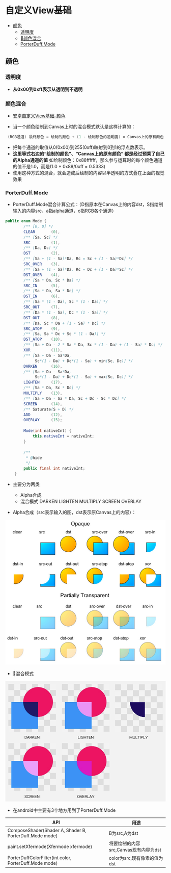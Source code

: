 # 自定义View基础

- [颜色](#颜色)
    - [透明度](#透明度)
    - [颜色混合](#颜色混合)
    - [PorterDuff.Mode](#porterduffmode)

## 颜色

### 透明度

- **从0x00到0xff表示从透明到不透明**

### 颜色混合

- [安卓自定义View基础-颜色](http://www.gcssloop.com/customview/Color)

- 当一个颜色绘制到Canvas上时的混合模式默认是这样计算的：

```java
 (RGB通道) 最终颜色 = 绘制的颜色 + (1 - 绘制颜色的透明度) × Canvas上的原有颜色
```

- 把每个通道的取值从0(0x00)到255(0xff)映射到0到1的浮点数表示。
- **这里等式右边的“绘制的颜色”、“Canvas上的原有颜色” 都是经过预乘了自己的Alpha通道的值**
 如绘制颜色：0x88ffffff，那么参与运算时的每个颜色通道的值不是1.0，而是(1.0 * 0x88/0xff = 0.5333)
- 使用这种方式的混合，就会造成后绘制的内容以半透明的方式叠在上面的视觉效果

### PorterDuff.Mode

- PorterDuff.Mode混合计算公式：（D指原本在Canvas上的内容dst，S指绘制输入的内容src，a指alpha通道，c指RGB各个通道）

```java
public enum Mode {
        /** [0, 0] */
        CLEAR       (0),
        /** [Sa, Sc] */
        SRC         (1),
        /** [Da, Dc] */
        DST         (2),
        /** [Sa + (1 - Sa)*Da, Rc = Sc + (1 - Sa)*Dc] */
        SRC_OVER    (3),
        /** [Sa + (1 - Sa)*Da, Rc = Dc + (1 - Da)*Sc] */
        DST_OVER    (4),
        /** [Sa * Da, Sc * Da] */
        SRC_IN      (5),
        /** [Sa * Da, Sa * Dc] */
        DST_IN      (6),
        /** [Sa * (1 - Da), Sc * (1 - Da)] */
        SRC_OUT     (7),
        /** [Da * (1 - Sa), Dc * (1 - Sa)] */
        DST_OUT     (8),
        /** [Da, Sc * Da + (1 - Sa) * Dc] */
        SRC_ATOP    (9),
        /** [Sa, Sa * Dc + Sc * (1 - Da)] */
        DST_ATOP    (10),
        /** [Sa + Da - 2 * Sa * Da, Sc * (1 - Da) + (1 - Sa) * Dc] */
        XOR         (11),
        /** [Sa + Da - Sa*Da,
             Sc*(1 - Da) + Dc*(1 - Sa) + min(Sc, Dc)] */
        DARKEN      (16),
        /** [Sa + Da - Sa*Da,
             Sc*(1 - Da) + Dc*(1 - Sa) + max(Sc, Dc)] */
        LIGHTEN     (17),
        /** [Sa * Da, Sc * Dc] */
        MULTIPLY    (13),
        /** [Sa + Da - Sa * Da, Sc + Dc - Sc * Dc] */
        SCREEN      (14),
        /** Saturate(S + D) */
        ADD         (12),
        OVERLAY     (15);

        Mode(int nativeInt) {
            this.nativeInt = nativeInt;
        }

        /**
         * @hide
         */
        public final int nativeInt;
    }

```

- 主要分为两类
    - Alpha合成
    - 混合模式 DARKEN LIGHTEN MULTIPLY SCREEN OVERLAY

- Alpha合成（src表示输入的图，dst表示原Canvas上的内容）：

![PorterDuff.Mode](./../../image-resources/customview/alphacomposing.jpg)

- 混合模式

![PorterDuff.Mode](./../../image-resources/customview/blending.jpg)

- 在android中主要有3个地方用到了PorterDuff.Mode

API                                                     | 用途
--------------------------------------------------------|--------------------------------------------
ComposeShader(Shader A, Shader B, PorterDuff.Mode mode) | B为src,A为dst
paint.setXfermode(Xfermode xfermode)                    | 将要绘制的内容src,Canvas现有内容为dst
PorterDuffColorFilter(int color, PorterDuff.Mode mode)  | color为src,现有像素的值为dst